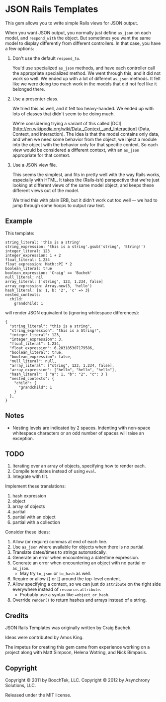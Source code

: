 JSON Rails Templates
====================

This gem allows you to write simple Rails views for JSON output.

When you want JSON output, you normally just define ``as_json`` on each
model, and ``respond_with`` the object. But sometimes you want the same
model to display differently from different controllers. In that case,
you have a few options:

1. Don't use the default ``respond_to``.

   You'd use specialized ``as_json`` methods, and have each controller
   call the appropriate specialized method. We went through this, and it
   did not work so well. We ended up with a lot of different ``as_json``
   methods. It felt like we were doing too much work in the models that
   did not feel like it belonged there.

2. Use a presenter class.

   We tried this as well, and it felt too heavy-handed. We ended up with
   lots of classes that didn't seem to be doing much.

   We're considering trying a variant of this called [DCI][http://en.wikipedia.org/wiki/Data,_Context,_and_Interaction]
   (Data, Context, and Interaction). The idea is that the model contains
   only data, and when we need some behavior from the object, we inject a
   module into the object with the behavior only for that specific
   context. So each view would be considered a different context, with an
   ``as_json`` appropriate for that context.

3. Use a JSON view file.

   This seems the simplest, and fits in pretty well with the way Rails
   works, especially with HTML. It takes the (Rails-ish) perspective that
   we're just looking at different views of the same model object, and
   keeps these different views out of the model.

   We tried this with plain ERB, but it didn't work out too well -- we
   had to jump through some hoops to output raw text.


## Example ##

This template:

    string_literal: 'this is a string'
    string_expression: 'this is a string'.gsub('string', 'String!')
    integer_literal: 123
    integer_expression: 1 + 2
    float_literal: 1.234
    float_expression: Math::PI * 2
    boolean_literal: true
    boolean_expression: 'Craig' == 'Buchek'
    null_literal: nil
    array_literal: ['string', 123, 1.234, false]
    array_expression: Array.new(3, 'hello')
    hash_literal: {a: 1, b: '2', 'c' => 3}
    nested_contexts:
      child:
        grandchild: 1

will render JSON equivalent to (ignoring whitespace differences):

    {
      "string_literal": "this is a string",
      "string_expression": "this is a String!",
      "integer_literal": 123,
      "integer_expression": 3,
      "float_literal": 1.234,
      "float_expression": 6.283185307179586,
      "boolean_literal": true,
      "boolean_expression": false,
      "null_literal": null,
      "array_literal": ["string", 123, 1.234, false],
      "array_expression": ["hello", "hello", "hello"],
      "hash_literal": { "a": 1, "b": "2", "c": 3 }
      "nested_contexts": {
        "child": {
          "grandchild": 1
        }
      },
    }


## Notes ##

* Nesting levels are indicated by 2 spaces. Indenting with non-space whitespace characters or an odd number of spaces will raise an exception.


## TODO ##

1. Iterating over an array of objects, specifying how to render each.
1. Compile templates instead of using `eval`.
1. Integrate with tilt.

Implement these translations:

1. hash expression
1. object
1. array of objects
1. partial
1. partial with an object
1. partial with a collection

Consider these ideas:

1. Allow (or require) commas at end of each line.
1. Use ``as_json`` where available for objects when there is no partial.
1. Translate dates/times to strings automatically.
1. Generate an error when encountering a date/time expression.
1. Generate an error when encountering an object with no partial or ``as_json``.
    - May try ``to_json`` or ``to_hash`` as well.
1. Require or allow {} or [] around the top-level content.
1. Allow specifying a context, so we can just do ``attribute`` on the right side everywhere instead of ``resource.attribute``.
    - Probably use a syntax like ``=object_or_hash``.
1. Override ``render()`` to return hashes and arrays instead of a string.


## Credits ##

JSON Rails Templates was originally written by Craig Buchek.

Ideas were contributed by Amos King.

The impetus for creating this gem came from experience working on a
project along with Matt Simpson, Helena Wotring, and Nick Bimpasis.


## Copyright ##

Copyright © 2011 by BoochTek, LLC.
Copyright © 2012 by Asynchrony Solutions, LLC.

Released under the MIT license.
